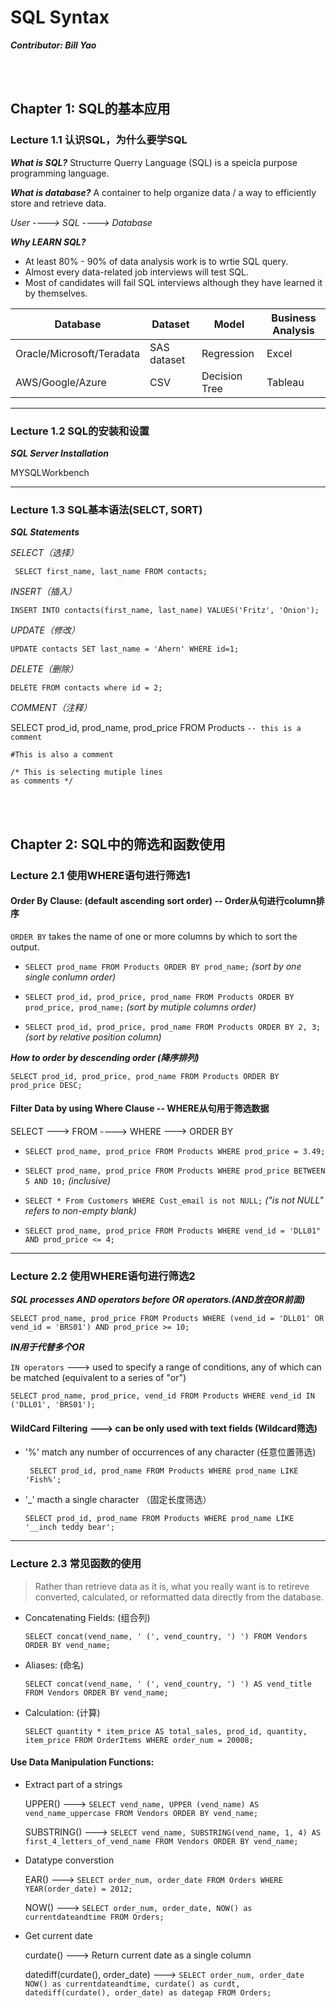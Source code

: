 # SQL Syntax

***Contributor: Bill Yao***

<br>
<br>

## Chapter 1: SQL的基本应用

### Lecture 1.1 认识SQL，为什么要学SQL

***What is SQL?*** 
Structurre Querry Language (SQL) is a speicla purpose programming language.

***What is database?*** 
A container to help organize data / a way to efficiently store and retrieve data.

*User ----> SQL ----> Database*

***Why LEARN SQL?***
- At least 80% - 90% of data analysis work is to wrtie SQL query.
- Almost every data-related job interviews will test SQL.
- Most of candidates will fail SQL interviews although they have learned it by themselves.

Database | Dataset | Model| Business Analysis 
---------|---------|------|------------------|
Oracle/Microsoft/Teradata | SAS dataset | Regression | Excel
AWS/Google/Azure | CSV | Decision Tree | Tableau

---

### Lecture 1.2 SQL的安装和设置

***SQL Server Installation***

MYSQLWorkbench

---

### Lecture 1.3 SQL基本语法(SELCT, SORT)

***SQL Statements***

*SELECT（选择）* 

` SELECT first_name, last_name FROM contacts;`

*INSERT（插入）* 

` INSERT INTO contacts(first_name, last_name) VALUES('Fritz', 'Onion'); `

*UPDATE（修改）* 

` UPDATE contacts SET last_name = 'Ahern' WHERE id=1; `

*DELETE（删除）* 

` DELETE FROM contacts where id = 2; `

*COMMENT（注释）* 

SELECT prod_id, prod_name, prod_price FROM Products  ` -- this is a comment `

` #This is also a comment `

` /* This is selecting mutiple lines ` <br>
` as comments */ `

<br>
<br>

## Chapter 2: SQL中的筛选和函数使用

### Lecture 2.1 使用WHERE语句进行筛选1

#### Order By Clause:  (default ascending sort order) -- Order从句进行column排序

` ORDER BY ` takes the name of one or more columns by which to sort the output.


- ` SELECT prod_name FROM Products ORDER BY prod_name; ` *(sort by one single conlumn order)* 

- ` SELECT prod_id, prod_price, prod_name FROM Products ORDER BY prod_price, prod_name; ` 
*(sort by mutiple columns order)*

- ` SELECT prod_id, prod_price, prod_name FROM Products ORDER BY 2, 3; ` 
*(sort by relative position column)*

***How to order by descending order (降序排列)***

` SELECT prod_id, prod_price, prod_name FROM Products ORDER BY prod_price DESC; `

#### Filter Data by using Where Clause -- WHERE从句用于筛选数据

SELECT ---> FROM ----> WHERE ---> ORDER BY

- ` SELECT prod_name, prod_price FROM Products WHERE prod_price = 3.49; `

- ` SELECT prod_name, prod_price FROM Products WHERE prod_price BETWEEN 5 AND 10; ` *(inclusive)*

- ` SELECT * From Customers WHERE Cust_email is not NULL; ` *("is not NULL" refers to non-empty blank)*

- ` SELECT prod_name, prod_price FROM Products WHERE vend_id = 'DLL01" AND prod_price <= 4; `

---

### Lecture 2.2 使用WHERE语句进行筛选2

***SQL processes AND operators before OR operators.(AND放在OR前面)***

` SELECT prod_name, prod_price FROM Products WHERE (vend_id = 'DLL01' OR vend_id = 'BRS01') AND prod_price >= 10; `

***IN用于代替多个OR***

` IN operators ` ---> used to specify a range of conditions, any of which can be matched (equivalent to a series of "or")

` SELECT prod_name, prod_price, vend_id FROM Products WHERE vend_id IN ('DLL01', 'BRS01'); `

#### WildCard Filtering ---> can be only used with text fields (Wildcard筛选) 

- '%' match any number of occurrences of any character (任意位置筛选)

  `  SELECT prod_id, prod_name FROM Products WHERE prod_name LIKE 'Fish%'; `
  
- '_' macth a single character （固定长度筛选）

  ` SELECT prod_id, prod_name FROM Products WHERE prod_name LIKE '__inch teddy bear'; `

---

### Lecture 2.3 常见函数的使用

> Rather than retrieve data as it is, what you really want is to retireve converted, calculated, or reformatted data directly from the database. 

- Concatenating Fields: (组合列)

  ` SELECT concat(vend_name, ' (', vend_country, ') ') FROM Vendors ORDER BY vend_name; `

- Aliases: (命名) 

  ` SELECT concat(vend_name, ' (', vend_country, ') ') AS vend_title FROM Vendors ORDER BY vend_name; `

- Calculation: (计算)

  ` SELECT quantity * item_price AS total_sales, prod_id, quantity, item_price FROM OrderItems WHERE order_num = 20008; `
  
#### Use Data Manipulation Functions:

- Extract part of a strings
  
  UPPER() ---> ` SELECT vend_name, UPPER (vend_name) AS vend_name_uppercase FROM Vendors ORDER BY vend_name; `
  
  SUBSTRING() ---> ` SELECT vend_name, SUBSTRING(vend_name, 1, 4) AS first_4_letters_of_vend_name FROM Vendors ORDER BY vend_name; `
  
-  Datatype converstion
    
   EAR() ---> ` SELECT order_num, order_date FROM Orders WHERE YEAR(order_date) = 2012; `

   NOW() ---> ` SELECT order_num, order_date, NOW() as currentdateandtime FROM Orders; `

-  Get current date
    
   curdate() ---> Return current date as a single column
  
   datediff(curdate(), order_date) ---> ` SELECT order_num, order_date NOW() as currentdateandtime, curdate() as curdt, datediff(curdate(), order_date) as dategap FROM Orders; `


